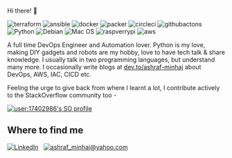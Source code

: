 Hi there! 👋

![terraform](https://img.shields.io/badge/Terraform-grey?style=flat-square&logo=terraform&logoColor=violet)
![ansible](https://img.shields.io/badge/Ansible-black?style=flat-square&logo=ansible&logoColor=white)
![docker](https://img.shields.io/badge/Docker-0CC1F3?style=flat-square&logo=docker&logoColor=white)
![packer](https://img.shields.io/badge/Packer-skyblue?style=flat-square&logo=packer&logoColor=blue)
![circleci](https://img.shields.io/badge/CircleCI-black?style=flat-square&logo=circleci&logoColor=white)
![githubactons](https://img.shields.io/badge/GitHub%20Actions-skyblue?style=flat-square&logo=githubactions&logoColor=navyblue)
![Python](https://img.shields.io/badge/Python-3776AB?style=flat-square&logo=python&logoColor=white)
![Debian](https://img.shields.io/badge/Debian-A81D33?style=flat-square&logo=debian&logoColor=white)
![Mac OS](https://img.shields.io/badge/macOS-000000?style=flat-square&logo=apple&logoColor=white)
![raspverrypi](https://img.shields.io/badge/Raspberrypi-6CC04A?style=flat-square&logo=raspberrypi&logoColor=C51A4A)
![aws](https://img.shields.io/badge/AWS-black?style=flat-square&logo=amazon&logoColor=orange)

A full time DevOps Engineer and Automation lover. Python is my love, making DIY gadgets and robots are my hobby, love to have tech talk & share knowledge. I usually talk in two programming languages, but understand many more.
I occasionally write blogs at [dev.to/ashraf-minhaj](https://dev.to/ashraf-minhaj/) about DevOps, AWS, IAC, CICD etc. 

Feeling the urge to give back from where I learnt a lot, I contribute actively to the StackOverflow community too -

[![user:17402986's SO profile](https://stackoverflow-readme-profile.johannchopin.fr/profile-small/17402986?theme=dark)](https://stackoverflow.com/users/17402986/ashraf-minhaj) 

## Where to find me
<a href="https://www.linkedin.com/in/ashraf-minhaj/"><img alt="LinkedIn" src="https://img.shields.io/badge/linkedin%20-%230077B5.svg?&style=flat&logo=linkedin&logoColor=white"/></a> &nbsp; <a href="mailto: ashraf_minhaj@yahoo.com"><img alt="ashraf_minhaj@yahoo.com" src="https://img.shields.io/badge/-Email-yellow" /></a> &nbsp;
